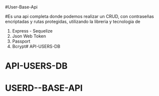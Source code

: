 #User-Base-Api

#Es una api completa donde podemos realizar un CRUD, con contraseñas encriptadas y rutas protegidas, utilizando la libreria y tecnologia de 

1. Express - Sequelize
2. Json Web Token
3. Passport
4. Bcrypt# API-USERS-DB
# API-USERS-DB
# USERD--BASE-API
